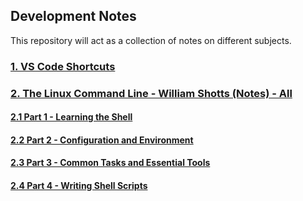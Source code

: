 ## Development Notes

This repository will act as a collection of notes on different subjects. 

### [1. VS Code Shortcuts](vs_code.md)

### [2. The Linux Command Line - William Shotts (Notes) - All](linux_command_line_all.md)

#### [2.1 Part 1 - Learning the Shell](linux_command_line_part_1.md)

#### [2.2 Part 2 - Configuration and Environment](linux_command_line_part_2.md)

#### [2.3 Part 3 - Common Tasks and Essential Tools](linux_command_line_part_3.md)

#### [2.4 Part 4 - Writing Shell Scripts](linux_command_line_part_4.md)